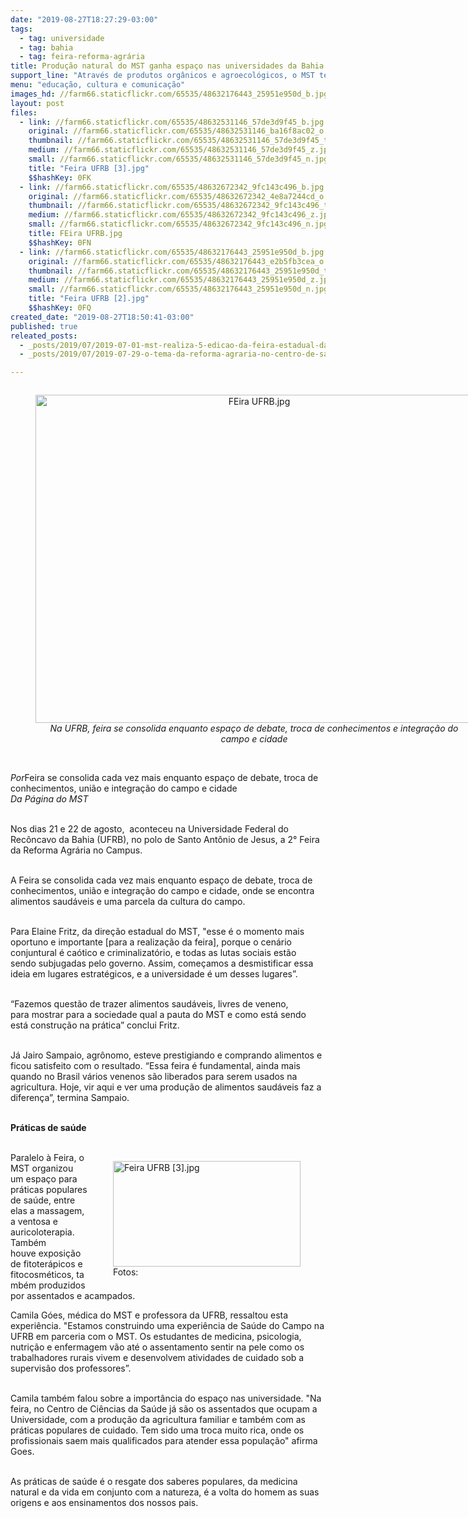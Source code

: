 ```yaml
---
date: "2019-08-27T18:27:29-03:00"
tags:
  - tag: universidade
  - tag: bahia
  - tag: feira-reforma-agrária
title: Produção natural do MST ganha espaço nas universidades da Bahia
support_line: "Através de produtos orgânicos e agroecológicos, o MST tem dialogado com a classe trabalhadora e realizado parcerias com as universidades"
menu: "educação, cultura e comunicação"
images_hd: //farm66.staticflickr.com/65535/48632176443_25951e950d_b.jpg
layout: post
files:
  - link: //farm66.staticflickr.com/65535/48632531146_57de3d9f45_b.jpg
    original: //farm66.staticflickr.com/65535/48632531146_ba16f8ac02_o.jpg
    thumbnail: //farm66.staticflickr.com/65535/48632531146_57de3d9f45_t.jpg
    medium: //farm66.staticflickr.com/65535/48632531146_57de3d9f45_z.jpg
    small: //farm66.staticflickr.com/65535/48632531146_57de3d9f45_n.jpg
    title: "Feira UFRB [3].jpg"
    $$hashKey: 0FK
  - link: //farm66.staticflickr.com/65535/48632672342_9fc143c496_b.jpg
    original: //farm66.staticflickr.com/65535/48632672342_4e8a7244cd_o.jpg
    thumbnail: //farm66.staticflickr.com/65535/48632672342_9fc143c496_t.jpg
    medium: //farm66.staticflickr.com/65535/48632672342_9fc143c496_z.jpg
    small: //farm66.staticflickr.com/65535/48632672342_9fc143c496_n.jpg
    title: FEira UFRB.jpg
    $$hashKey: 0FN
  - link: //farm66.staticflickr.com/65535/48632176443_25951e950d_b.jpg
    original: //farm66.staticflickr.com/65535/48632176443_e2b5fb3cea_o.jpg
    thumbnail: //farm66.staticflickr.com/65535/48632176443_25951e950d_t.jpg
    medium: //farm66.staticflickr.com/65535/48632176443_25951e950d_z.jpg
    small: //farm66.staticflickr.com/65535/48632176443_25951e950d_n.jpg
    title: "Feira UFRB [2].jpg"
    $$hashKey: 0FQ
created_date: "2019-08-27T18:50:41-03:00"
published: true
releated_posts:
  - _posts/2019/07/2019-07-01-mst-realiza-5-edicao-da-feira-estadual-da-reforma-agraria-na-bahia.md
  - _posts/2019/07/2019-07-29-o-tema-da-reforma-agraria-no-centro-de-salvador.md

---
```

<div style="text-align:center">
<figure class="image" style="display:inline-block"><img alt="FEira UFRB.jpg" height="525" src="//farm66.staticflickr.com/65535/48632672342_9fc143c496_b.jpg" width="700" />
<figcaption><em>Na UFRB, feira se consolida enquanto espa&ccedil;o de debate, troca de conhecimentos e integra&ccedil;&atilde;o do campo e cidade</em></figcaption>
</figure>
</div>

<p><br />
<em>Por</em>Feira se consolida cada vez mais enquanto espa&ccedil;o de debate, troca de conhecimentos, uni&atilde;o e integra&ccedil;&atilde;o do campo e cidade<br />
<em>Da P&aacute;gina do MST</em></p>

<p><br />
Nos dias 21 e 22 de agosto,&nbsp;&nbsp;aconteceu na Universidade Federal do Rec&ocirc;ncavo da Bahia (UFRB), no polo de Santo Ant&ocirc;nio de Jesus, a 2&deg; Feira da Reforma Agr&aacute;ria no Campus.<br />
&nbsp;</p>

<p>A Feira se consolida cada vez mais enquanto espa&ccedil;o de debate, troca de conhecimentos, uni&atilde;o e integra&ccedil;&atilde;o do campo e cidade,&nbsp;onde se encontra alimentos saud&aacute;veis e uma parcela da cultura do campo.<br />
&nbsp;</p>

<p>Para Elaine Fritz, da dire&ccedil;&atilde;o estadual do MST, &quot;esse &eacute; o momento mais oportuno e importante [para a realiza&ccedil;&atilde;o da feira], porque o cen&aacute;rio conjuntural &eacute; ca&oacute;tico e criminalizat&oacute;rio, e todas as lutas sociais est&atilde;o sendo&nbsp;subjugadas pelo governo. Assim, come&ccedil;amos a desmistificar essa ideia em lugares estrat&eacute;gicos, e a universidade &eacute; um desses lugares&rdquo;.<br />
&nbsp;</p>

<p>&ldquo;Fazemos quest&atilde;o de trazer alimentos saud&aacute;veis, livres de veneno, para&nbsp;mostrar para a&nbsp;sociedade qual a pauta do MST e como est&aacute; sendo est&aacute; constru&ccedil;&atilde;o na pr&aacute;tica&rdquo; conclui Fritz.<br />
&nbsp;</p>

<p>J&aacute; Jairo Sampaio, agr&ocirc;nomo,&nbsp;esteve prestigiando e comprando alimentos e ficou satisfeito com o resultado. &ldquo;Essa feira &eacute; fundamental, ainda mais quando no Brasil v&aacute;rios venenos s&atilde;o liberados para serem usados na agricultura. Hoje, vir aqui e ver uma produ&ccedil;&atilde;o de alimentos saud&aacute;veis&nbsp;faz a diferen&ccedil;a&rdquo;, termina Sampaio.<br />
&nbsp;</p>

<p><strong>Pr&aacute;ticas de sa&uacute;de</strong><br />
&nbsp;</p>

<figure class="image" style="float:right"><img alt="Feira UFRB [3].jpg" height="169" src="//farm66.staticflickr.com/65535/48632531146_57de3d9f45_b.jpg" width="300" />
<figcaption>Fotos:&nbsp;</figcaption>
</figure>

<p>Paralelo &agrave; Feira, o MST organizou um espa&ccedil;o para pr&aacute;ticas populares de sa&uacute;de, entre elas a&nbsp;massagem, a ventosa e auricoloterapia. Tamb&eacute;m houve&nbsp;exposi&ccedil;&atilde;o de fitoter&aacute;picos e fitocosm&eacute;ticos,&nbsp;tamb&eacute;m produzidos por&nbsp;assentados e acampados.</p>

<p>Camila G&oacute;es, m&eacute;dica do MST e professora da UFRB, ressaltou esta experi&ecirc;ncia. &quot;Estamos construindo uma experi&ecirc;ncia de Sa&uacute;de do Campo na UFRB em parceria com o MST. Os estudantes de medicina, psicologia, nutri&ccedil;&atilde;o e enfermagem v&atilde;o at&eacute; o assentamento sentir na pele como os trabalhadores rurais vivem e desenvolvem atividades de cuidado sob a supervis&atilde;o dos professores&rdquo;.<br />
&nbsp;</p>

<p>Camila tamb&eacute;m falou sobre a&nbsp;import&acirc;ncia do espa&ccedil;o nas universidade. &quot;Na feira, no&nbsp;Centro de Ci&ecirc;ncias da Sa&uacute;de j&aacute; s&atilde;o os assentados que ocupam a Universidade, com a produ&ccedil;&atilde;o da agricultura familiar e tamb&eacute;m com as pr&aacute;ticas populares de cuidado. Tem sido uma troca muito rica, onde os profissionais saem mais qualificados para atender essa popula&ccedil;&atilde;o&quot; afirma Goes.<br />
&nbsp;</p>

<p>As pr&aacute;ticas de sa&uacute;de &eacute; o resgate dos saberes populares, da medicina natural e da vida em conjunto com a natureza, &eacute; a volta do homem as suas origens e aos ensinamentos dos nossos pais.</p>
